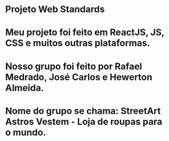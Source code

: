 # Projeto Web Standards

# Meu projeto foi feito em ReactJS, JS, CSS e muitos outras plataformas.

# Nosso grupo foi feito por Rafael Medrado, José Carlos e Hewerton Almeida.

# Nome do grupo se chama: StreetArt Astros Vestem - Loja de roupas para o mundo.

